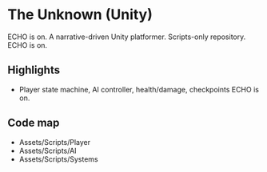 # The Unknown (Unity) 
ECHO is on.
A narrative-driven Unity platformer. Scripts-only repository. 
ECHO is on.
## Highlights 
- Player state machine, AI controller, health/damage, checkpoints 
ECHO is on.
## Code map 
- Assets/Scripts/Player 
- Assets/Scripts/AI 
- Assets/Scripts/Systems 
